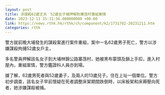 ```yaml
---
layout: post
title: 涉謀殺62歲丈夫　52歲女子被押解到寨乪村重組案情
date: 2023-12-11 15:11:56.000000000 +08:00
link: https://news.rthk.hk/rthk/ch/component/k2/1731782-20231211.htm
categories: rthk
---
```


警方就前晚大埔發生的謀殺案進行案件重組，案中一名62歲男子死亡，警方以涉嫌謀殺拘捕52歲女戶主，

多名警員押解該名女子到大埔林錦公路寨乪村，她被黑布蒙頭及鎖上手扣，進入村屋內，重組案情，警方鑑證科人員亦到場。

據了解，62歲男死者與52歲妻子，及兩人的13歲兒子，住在上址一個單位。警方初步調查，該名女子早前懷疑在死者調整床架期間跌倒時，以床板架和床褥壓向死者，她涉嫌謀殺被捕。
